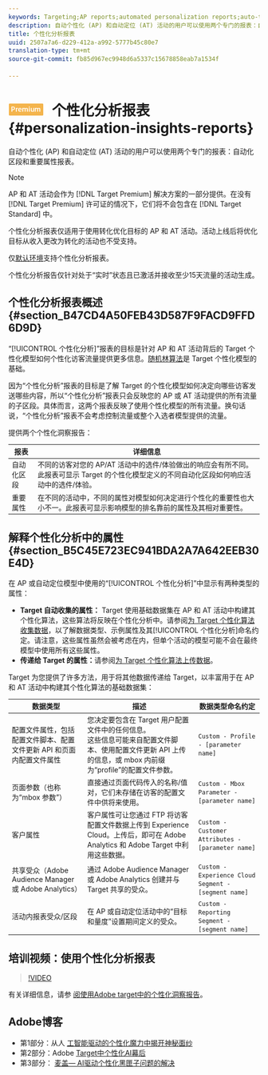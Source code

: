 ```yaml
---
keywords: Targeting;AP reports;automated personalization reports;auto-target;auto target;auto target report;auto-target report;personalization;insights;automated segments;faq;frequently asked questions;important attributes
description: 自动个性化 (AP) 和自动定位 (AT) 活动的用户可以使用两个专门的报表：自动化区段和重要属性报表。
title: 个性化分析报表
uuid: 2507a7a6-d229-412a-a992-5777b45c80e7
translation-type: tm+mt
source-git-commit: fb85d967ec9948d6a5337c15678858eab7a1534f

---
```



# ![PREMIUM](/help/assets/premium.png) 个性化分析报表{#personalization-insights-reports}

自动个性化 (AP) 和自动定位 (AT) 活动的用户可以使用两个专门的报表：自动化区段和重要属性报表。

>[!NOTE]
>
>AP 和 AT 活动会作为 [!DNL Target Premium] 解决方案的一部分提供。在没有 [!DNL Target Premium] 许可证的情况下，它们将不会包含在 [!DNL Target Standard] 中。
>
>个性化分析报表仅适用于使用转化优化目标的 AP 和 AT 活动。活动上线后将优化目标从收入更改为转化的活动也不受支持。
>
>仅[默认环境](../../administrating-target/hosts.md)支持个性化分析报表。
>
>个性化分析报告仅针对处于“实时”状态且已激活并接收至少15天流量的活动生成。

## 个性化分析报表概述 {#section_B47CD4A50FEB43D587F9FACD9FFD6D9D}

“[!UICONTROL 个性化分析]”报表的目标是针对 AP 和 AT 活动背后的 Target 个性化模型如何个性化访客流量提供更多信息。[随机林算法](/help/c-activities/t-automated-personalization/algo-random-forest.md)是 Target 个性化模型的基础。

因为“个性化分析”报表的目标是了解 Target 的个性化模型如何决定向哪些访客发送哪些内容，所以“个性化分析”报表只会反映您的 AP 或 AT 活动提供的所有流量的子区段。具体而言，这两个报表反映了使用个性化模型的所有流量。换句话说，“个性化分析”报表不会考虑控制流量或整个入选者模型提供的流量。

提供两个个性化洞察报告：

| 报表 | 详细信息 |
|--- |--- |
| 自动化区段 | 不同的访客对您的 AP/AT 活动中的选件/体验做出的响应会有所不同。此报表可显示 Target 的个性化模型定义的不同自动化区段如何响应活动中的选件/体验。 |
| 重要属性 | 在不同的活动中，不同的属性对模型如何决定进行个性化的重要性也大小不一。此报表可显示影响模型的排名靠前的属性及其相对重要性。 |

## 解释个性化分析中的属性 {#section_B5C45E723EC941BDA2A7A642EEB30E4D}

在 AP 或自动定位模型中使用的“[!UICONTROL 个性化分析]”中显示有两种类型的属性：

* **Target 自动收集的属性：** Target 使用基础数据集在 AP 和 AT 活动中构建其个性化算法，这些算法将反映在个性化分析中。请参阅[为 Target 个性化算法收集数据](../../c-activities/t-automated-personalization/ap-data.md#reference_255BD3DE7AD04DC9B766E0BC78961058)，以了解数据类型、示例属性及其[!UICONTROL 个性化分析]命名约定。请注意，这些属性虽然会被考虑在内，但单个活动的模型可能不会在最终模型中使用所有这些属性。
* **传递给 Target 的属性：**&#x200B;请参阅[为 Target 个性化算法上传数据](../../c-activities/t-automated-personalization/uploading-data-for-the-target-personalization-algorithms.md#concept_85EA505B37E54514A1C8AB91553FEED6)。

Target 为您提供了许多方法，用于将其他数据传递给 Target，以丰富用于在 AP 和 AT 活动中构建其个性化算法的基础数据集：

| 数据类型 | 描述 | 数据类型命名约定 |
|--- |--- |--- |
| 配置文件属性，包括配置文件脚本、配置文件更新 API 和页面内配置文件属性 | 您决定要包含在 Target 用户配置文件中的任何信息。<br>这些信息可能来自配置文件脚本、使用配置文件更新 API 上传的信息，或 mbox 内前缀为“profile”的配置文件参数。 | `Custom - Profile - [parameter name]` |
| 页面参数（也称为“mbox 参数”） | 直接通过页面代码传入的名称/值对，它们未存储在访客的配置文件中供将来使用。 | `Custom - Mbox Parameter - [parameter name]` |
| 客户属性 | 客户属性可让您通过 FTP 将访客配置文件数据上传到 Experience Cloud。上传后，即可在 Adobe Analytics 和 Adobe Target 中利用这些数据。 | `Custom - Customer Attributes - [parameter name]` |
| 共享受众（Adobe Audience Manager 或 Adobe Analytics） | 通过 Adobe Audience Manager 或 Adobe Analytics 创建并与 Target 共享的受众。 | `Custom - Experience Cloud Segment - [segment name]` |
| 活动内报表受众/区段 | 在 AP 或自动定位活动中的“目标和量度”设置期间定义的受众。 | `Custom - Reporting Segment - [segment name]` |

## 培训视频：使用个性化分析报表

>[!VIDEO](https://video.tv.adobe.com/v/25601/)

有关详细信息，请参 [阅使用Adobe target中的个性化洞察报告](https://helpx.adobe.com/target/kt/using/personalization-insights-report-feature-video-use.html)。

## Adobe博客

* 第1部分：从人 [工智能驱动的个性化魔力中揭开神秘面纱](https://theblog.adobe.com/taking-mystery-magic-ai-driven-personalization-part-1/)
* 第2部分：Adobe [Target中个性化AI幕后](https://theblog.adobe.com/a-peek-behind-the-curtain-of-ai-for-personalization-in-adobe-target/)
* 第3部分： [麦盖— AI驱动个性化黑匣子问题的解决](https://theblog.adobe.com/magix-the-solution-to-the-black-box-issue-of-ai-driven-personalization/)
